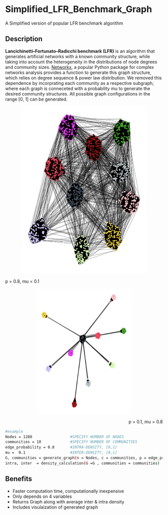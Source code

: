 # Simplified_LFR_Benchmark_Graph
A Simplified version of popular LFR benchmark algorithm

## Description
**Lancichinetti–Fortunato–Radicchi benchmark (LFR)** is an algorithm that generates artificial networks with a known community structure, while taking into account the heterogeneity in the distributions of node degrees and community sizes. [Networkx](https://networkx.org/documentation/stable/reference/generated/networkx.generators.community.LFR_benchmark_graph.html), a popular Python package for complex networks analysis provides a function to generate this graph structure, which relies on degree sequence & power law distribution. We removed this dependence by incorprating each community as a respective subgraph, where each graph is conneceted with a probability mu to generate the desired community structures. All possible graph configurations in the range [0, 1] can be generated.

<div align="center">
  <img src="141e948f-d418-4bec-a4b6-2aef76c561a4.png" width="400px" />
  <p align="left">p = 0.8, mu = 0.1 </p>
  <img src="bae87c9f-4c18-4ed9-8541-578482b4f4ca.png" width="300px" />
  <p align="right">p = 0.1, mu = 0.8</p>
</div>


```bash
#example
Nodes = 1280                 #SPECIFY NUMBER OF NODES
communities = 10             #SPECIFY NUMBER OF COMMUNITIES
edge_probability = 0.8       #INTRA-DENSITY, [0,1]
mu =  0.1                    #INTER-DENSITY, [0,1]
G, communities = generate_graph(n = Nodes, c = communities, p = edge_probability, mu = mu)
intra, inter  = density_calculation(G =G , communities = communities)
```
## Benefits
- Faster computation time, computationally inexpensive
- Only depends on 4 variables
- Returns Graph along with average inter & intra density
- Includes visulaization of generated graph 
